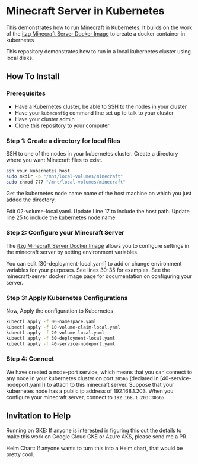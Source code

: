 Minecraft Server in Kubernetes
==============

This demonstrates how to run Minecraft in Kubernetes. It builds on the work of 
the [itzg Minecraft Server Docker Image](https://hub.docker.com/r/itzg/minecraft-server/) 
to create a docker container in kubernetes

This repository demonstrates how to run in a local kubernetes cluster using
local disks. 

How To Install
------

### Prerequisites 
* Have a Kubernetes cluster, be able to SSH to the nodes in your cluster
* Have your `kubeconfig` command line set up to talk to your cluster
* Have your cluster admin
* Clone this repository to your computer

### Step 1: Create a directory for local files

SSH to one of the nodes in your kubernetes cluster. Create a directory where you want Minecraft files to exist.

```bash
ssh your_kubernetes_host
sudo mkdir -p "/mnt/local-volumes/minecraft"
sudo chmod 777 "/mnt/local-volumes/minecraft"
```

Get the kubernetes node name name of the host machine
on which you just added the directory.

Edit 02-volume-local.yaml. Update Line 17 to include the 
host path. Update line 25 to include the kubernetes node name

### Step 2: Configure your Minecraft Server

The [itzg Minecraft Server Docker Image](https://hub.docker.com/r/itzg/minecraft-server/) 
allows you to configure settings in the minecraft
server by setting environment variables. 

You can edit [30-deployment-local.yaml] to add or
change environment variables for your purposes. See lines 30-35 for examples. See the minecraft-server docker image page for documentation on configuring your server.


### Step 3: Apply Kubernetes Configurations

Now, Apply the configuration to Kubernetes

```bash
kubectl apply -f 00-namespace.yaml
kubectl apply -f 10-volume-claim-local.yaml
kubectl apply -f 20-volume-local.yaml
kubectl apply -f 30-deployment-local.yaml
kubectl apply -f 40-service-nodeport.yaml
```

### Step 4: Connect

We have created a node-port service, which means
that you can connect to any node in your kubernetes cluster on port `30565` (declared in [40-service-nodeport.yaml]) to attach to this minecraft server. Suppose that your kubernetes node has a public
ip address of 192.168.1.203.  When you configure your
minecraft server, connect to `192.168.1.203:30565`


Invitation to Help
------

Running on GKE: If anyone is interested in figuring this out the details to make this work
on Google Cloud GKE or Azure AKS, please send me a PR.

Helm Chart: If anyone wants to turn this into a Helm chart, that would be pretty cool.

